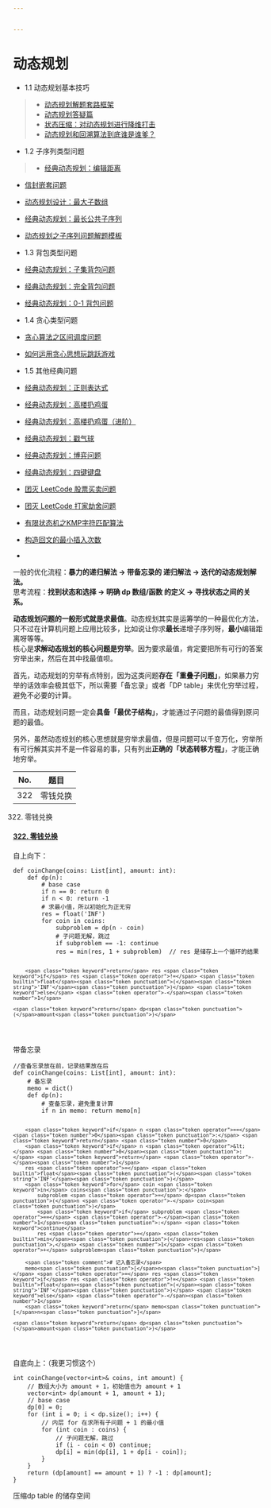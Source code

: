 ```yaml
---


---
```


<h1 id="动态规划">动态规划</h1>
<ul>
<li>1.1 动态规划基本技巧</li>
</ul>
<blockquote>
<ul>
<li><a href="http://mp.weixin.qq.com/s?__biz=MzAxODQxMDM0Mw==&amp;mid=2247484731&amp;idx=1&amp;sn=f1db6dee2c8e70c42240aead9fd224e6&amp;chksm=9bd7fb33aca07225bee0b23a911c30295e0b90f393af75eca377caa4598ffb203549e1768336&amp;scene=21#wechat_redirect">动态规划解题套路框架</a></li>
<li><a href="http://mp.weixin.qq.com/s?__biz=MzAxODQxMDM0Mw==&amp;mid=2247484832&amp;idx=1&amp;sn=44ad2505ac5c276bf36eea1c503b78c3&amp;chksm=9bd7fba8aca072be32f66e6c39d76ef4e91bdbf4ef993014d4fee82896687ad61da4f4fc4eda&amp;scene=21#wechat_redirect">动态规划答疑篇</a></li>
<li><a href="http://mp.weixin.qq.com/s?__biz=MzAxODQxMDM0Mw==&amp;mid=2247485824&amp;idx=1&amp;sn=09caa56172729cf8cf1b53089e8dee55&amp;chksm=9bd7f788aca07e9e4149f384ec5e279adadec75a2828a76066c56b4789209fb1cd54f9e63f9d&amp;scene=21#wechat_redirect">状态压缩：对动态规划进行降维打击</a></li>
<li><a href="http://mp.weixin.qq.com/s?__biz=MzAxODQxMDM0Mw==&amp;mid=2247485700&amp;idx=1&amp;sn=433fc5ec5e03a86064d458320332a688&amp;chksm=9bd7f70caca07e1aad658333ac05df501796862a418d8f856b12bb6ca73a924552901ec86d9b&amp;scene=21#wechat_redirect">动态规划和回溯算法到底谁是谁爹？</a></li>
</ul>
</blockquote>
<ul>
<li>1.2 子序列类型问题</li>
</ul>
<blockquote>
<ul>
<li><a href="http://mp.weixin.qq.com/s?__biz=MzAxODQxMDM0Mw==&amp;mid=2247484731&amp;idx=3&amp;sn=aa642cbf670feee73e20428775dff0b5&amp;chksm=9bd7fb33aca0722568ab71ead8d23e3a9422515800f0587ff7c6ef93ad45b91b9e9920d8728e&amp;scene=21#wechat_redirect">经典动态规划：编辑距离</a></li>
</ul>
</blockquote>
<ul>
<li>
<p><a href="http://mp.weixin.qq.com/s?__biz=MzAxODQxMDM0Mw==&amp;mid=2247484494&amp;idx=1&amp;sn=0e90d7fbf812fd1f4c408b5cc5fdf8c6&amp;chksm=9bd7fa46aca07350f626e2365d9f71545aa304725b7122b5a44bcfd90cf0506c9036201f3b38&amp;scene=21#wechat_redirect">信封嵌套问题</a></p>
</li>
<li>
<p><a href="http://mp.weixin.qq.com/s?__biz=MzAxODQxMDM0Mw==&amp;mid=2247485355&amp;idx=1&amp;sn=17a59704a657b4880dffb54c40ad730e&amp;chksm=9bd7f9a3aca070b53c3f74c9d0a1074ae1e615699fd3b977b8134d486106e62fb28cdf59cb52&amp;scene=21#wechat_redirect">动态规划设计：最大子数组</a></p>
</li>
<li>
<p><a href="http://mp.weixin.qq.com/s?__biz=MzAxODQxMDM0Mw==&amp;mid=2247484666&amp;idx=1&amp;sn=e3305be9513eaa16f7f1568c0892a468&amp;chksm=9bd7faf2aca073e4f08332a706b7c10af877fee3993aac4dae86d05783d3d0df31844287104e&amp;scene=21#wechat_redirect"></a><a href="http://mp.weixin.qq.com/s?__biz=MzAxODQxMDM0Mw==&amp;mid=2247487860&amp;idx=1&amp;sn=f5759ae4f22f966db8ed5a85821edd34&amp;chksm=9bd7ef7caca0666a628fe838dee6d5da44b05eadf01fd7e87fcef813430c8e6dc3eb3c23e15f&amp;scene=21#wechat_redirect">经典动态规划：最长公共子序列</a></p>
</li>
<li>
<p><a href="http://mp.weixin.qq.com/s?__biz=MzAxODQxMDM0Mw==&amp;mid=2247484666&amp;idx=1&amp;sn=e3305be9513eaa16f7f1568c0892a468&amp;chksm=9bd7faf2aca073e4f08332a706b7c10af877fee3993aac4dae86d05783d3d0df31844287104e&amp;scene=21#wechat_redirect">动态规划之子序列问题解题模板</a></p>
</li>
<li>
<p>1.3 背包类型问题</p>
</li>
<li>
<p><a href="http://mp.weixin.qq.com/s?__biz=MzAxODQxMDM0Mw==&amp;mid=2247485103&amp;idx=1&amp;sn=8a9752e18ed528e5c18d973dcd134260&amp;chksm=9bd7f8a7aca071b14c736a30ef7b23b80914c676414b01f8269808ef28da48eb13e90a432fff&amp;scene=21#wechat_redirect">经典动态规划：子集背包问题</a></p>
</li>
<li>
<p><a href="http://mp.weixin.qq.com/s?__biz=MzAxODQxMDM0Mw==&amp;mid=2247485124&amp;idx=1&amp;sn=52068c8000b90a7a972dbd04658d79b7&amp;chksm=9bd7f8ccaca071da66d3c9e567ab49b27c711db154c2f297f55fcd7c3c1156afa37b0ad60555&amp;scene=21#wechat_redirect">经典动态规划：完全背包问题</a></p>
</li>
<li>
<p><a href="http://mp.weixin.qq.com/s?__biz=MzAxODQxMDM0Mw==&amp;mid=2247485064&amp;idx=1&amp;sn=550705eb67f5e71487c8b218382919d6&amp;chksm=9bd7f880aca071962a5a17d0f85d979d6f0c5a5ce32c84b8fee88e36d451f9ccb3bb47b88f78&amp;scene=21#wechat_redirect">经典动态规划：0-1 背包问题</a></p>
</li>
<li>
<p>1.4 贪心类型问题</p>
</li>
<li>
<p><a href="http://mp.weixin.qq.com/s?__biz=MzAxODQxMDM0Mw==&amp;mid=2247484493&amp;idx=1&amp;sn=1615b8a875b770f25875dab54b7f0f6f&amp;chksm=9bd7fa45aca07353a347b7267aaab78b81502cf7eb60d0510ca9109d3b9c0a1d9dda10d99f50&amp;scene=21#wechat_redirect">贪心算法之区间调度问题</a></p>
</li>
<li>
<p><a href="http://mp.weixin.qq.com/s?__biz=MzAxODQxMDM0Mw==&amp;mid=2247485087&amp;idx=1&amp;sn=ddbed992e5ad8f1aa3b3d4afcb17889b&amp;chksm=9bd7f897aca071817d3ea77acf4a8bc8e277bd38a43ebe2ceba2b42c3184886e07775a628fc7&amp;scene=21#wechat_redirect">如何运用贪心思想玩跳跃游戏</a></p>
</li>
<li>
<p>1.5 其他经典问题</p>
</li>
<li>
<p><a href="http://mp.weixin.qq.com/s?__biz=MzAxODQxMDM0Mw==&amp;mid=2247484513&amp;idx=1&amp;sn=e5fc3cce76c1b916195e1793122c28b8&amp;chksm=9bd7fa69aca0737fe704ea5c6da28f47b9e3f0961df2eb40ef93a7d507ace8def1a18d013515&amp;scene=21#wechat_redirect">经典动态规划：正则表达式</a></p>
</li>
<li>
<p><a href="http://mp.weixin.qq.com/s?__biz=MzAxODQxMDM0Mw==&amp;mid=2247484675&amp;idx=1&amp;sn=4a4ac1c0f1279530b42fedacc6cca6e6&amp;chksm=9bd7fb0baca0721dda1eaa1d00b9a520672dc9d5c3be762eeca869be35d7ce232922ba8e928b&amp;scene=21#wechat_redirect">经典动态规划：高楼扔鸡蛋</a></p>
</li>
<li>
<p><a href="http://mp.weixin.qq.com/s?__biz=MzAxODQxMDM0Mw==&amp;mid=2247484690&amp;idx=1&amp;sn=eea075701a5d96dd5c6e3dc6a993cac5&amp;chksm=9bd7fb1aaca0720c58c9d9e02a8b9211a289bcea359633a95886d7808d2846898d489ce98078&amp;scene=21#wechat_redirect">经典动态规划：高楼扔鸡蛋（进阶）</a></p>
</li>
<li>
<p><a href="http://mp.weixin.qq.com/s?__biz=MzAxODQxMDM0Mw==&amp;mid=2247485172&amp;idx=1&amp;sn=b860476b205b04f960ea0de6f70d3553&amp;chksm=9bd7f8fcaca071eaeb934ae5573e550699f95e0491c89bafa1c298b852b1f6fc19796ab7ef84&amp;scene=21#wechat_redirect">经典动态规划：戳气球</a></p>
</li>
<li>
<p><a href="http://mp.weixin.qq.com/s?__biz=MzAxODQxMDM0Mw==&amp;mid=2247484731&amp;idx=4&amp;sn=83fdd556c0d7c638b7a0df72129c0268&amp;chksm=9bd7fb33aca07225f0528761352f1767de44debe2bf5210245f3d2d17b7ec23a70ef574505ef&amp;scene=21#wechat_redirect">经典动态规划：博弈问题</a></p>
</li>
<li>
<p><a href="http://mp.weixin.qq.com/s?__biz=MzAxODQxMDM0Mw==&amp;mid=2247484469&amp;idx=1&amp;sn=e8d321c8ad62483874a997e9dd72da8f&amp;chksm=9bd7fa3daca0732b316aa0afa58e70357e1cb7ab1fe0855d06bc4a852abb1b434c01c7dd19d6&amp;scene=21#wechat_redirect">经典动态规划：四键键盘</a></p>
</li>
<li>
<p><a href="http://mp.weixin.qq.com/s?__biz=MzAxODQxMDM0Mw==&amp;mid=2247484508&amp;idx=1&amp;sn=42cae6e7c5ccab1f156a83ea65b00b78&amp;chksm=9bd7fa54aca07342d12ae149dac3dfa76dc42bcdd55df2c71e78f92dedbbcbdb36dec56ac13b&amp;scene=21#wechat_redirect">团灭 LeetCode 股票买卖问题</a></p>
</li>
<li>
<p><a href="http://mp.weixin.qq.com/s?__biz=MzAxODQxMDM0Mw==&amp;mid=2247484800&amp;idx=1&amp;sn=1016975b9e8df0b8f6df996a5fded0af&amp;chksm=9bd7fb88aca0729eb2d450cca8111abd8f861236b04125ce556171cb520e298ddec4d90823b3&amp;scene=21#wechat_redirect">团灭 LeetCode 打家劫舍问题</a></p>
</li>
<li>
<p><a href="http://mp.weixin.qq.com/s?__biz=MzAxODQxMDM0Mw==&amp;mid=2247484731&amp;idx=2&amp;sn=d9d6b24c7f94d5e43e08666e82251984&amp;chksm=9bd7fb33aca0722548580dd27eb49880dc126ef87aeefedc33aa0f754f54691af6b09b41f45f&amp;scene=21#wechat_redirect">有限状态机之KMP字符匹配算法</a></p>
</li>
<li>
<p><a href="http://mp.weixin.qq.com/s?__biz=MzAxODQxMDM0Mw==&amp;mid=2247486872&amp;idx=1&amp;sn=45b0cf438d3fb140ad6d06e660a7fa4d&amp;chksm=9bd7f390aca07a86c37e440bb9d5fb936be0a1283c781cc2ad867f6e890b2e1ff26545a36158&amp;scene=21#wechat_redirect">构造回文的最小插入次数</a></p>
</li>
<li></li>
</ul>
<p>一般的优化流程：<strong>暴⼒的递归解法 -&gt; 带备忘录的 递归解法 -&gt; 迭代的动态规划解法。</strong><br>
思考流程：<strong>找到状态和选择 -&gt; 明确 dp 数组/函数 的定义 -&gt; 寻找状态之间的关系。</strong></p>
<p><strong>动态规划问题的一般形式就是求最值</strong>。动态规划其实是运筹学的一种最优化方法，只不过在计算机问题上应用比较多，比如说让你求<strong>最长</strong>递增子序列呀，<strong>最小</strong>编辑距离呀等等。<br>
核心是<strong>求解动态规划的核心问题是穷举</strong>。因为要求最值，肯定要把所有可行的答案穷举出来，然后在其中找最值呗。</p>
<p>首先，动态规划的穷举有点特别，因为这类问题<strong>存在「重叠子问题」</strong>，如果暴力穷举的话效率会极其低下，所以需要「备忘录」或者「DP table」来优化穷举过程，避免不必要的计算。</p>
<p>而且，动态规划问题一定会<strong>具备「最优子结构」</strong>，才能通过子问题的最值得到原问题的最值。</p>
<p>另外，虽然动态规划的核心思想就是穷举求最值，但是问题可以千变万化，穷举所有可行解其实并不是一件容易的事，只有列出<strong>正确的「状态转移方程」</strong>，才能正确地穷举。</p>

<table>
<thead>
<tr>
<th>No.</th>
<th>题目</th>
</tr>
</thead>
<tbody>
<tr>
<td>322</td>
<td>零钱兑换</td>
</tr>
</tbody>
</table><ol start="322">
<li>零钱兑换</li>
</ol>
<h4 id="零钱兑换"><a href="https://leetcode-cn.com/problems/coin-change/">322. 零钱兑换</a></h4>
<p>自上向下：</p>
<pre class=" language-python"><code class="prism  language-python"><span class="token keyword">def</span> <span class="token function">coinChange</span><span class="token punctuation">(</span>coins<span class="token punctuation">:</span> List<span class="token punctuation">[</span><span class="token builtin">int</span><span class="token punctuation">]</span><span class="token punctuation">,</span> amount<span class="token punctuation">:</span> <span class="token builtin">int</span><span class="token punctuation">)</span><span class="token punctuation">:</span>
    <span class="token keyword">def</span> <span class="token function">dp</span><span class="token punctuation">(</span>n<span class="token punctuation">)</span><span class="token punctuation">:</span>
        <span class="token comment"># base case</span>
        <span class="token keyword">if</span> n <span class="token operator">==</span> <span class="token number">0</span><span class="token punctuation">:</span> <span class="token keyword">return</span> <span class="token number">0</span>
        <span class="token keyword">if</span> n <span class="token operator">&lt;</span> <span class="token number">0</span><span class="token punctuation">:</span> <span class="token keyword">return</span> <span class="token operator">-</span><span class="token number">1</span>
        <span class="token comment"># 求最小值，所以初始化为正无穷</span>
        res <span class="token operator">=</span> <span class="token builtin">float</span><span class="token punctuation">(</span><span class="token string">'INF'</span><span class="token punctuation">)</span>
        <span class="token keyword">for</span> coin <span class="token keyword">in</span> coins<span class="token punctuation">:</span>
            subproblem <span class="token operator">=</span> dp<span class="token punctuation">(</span>n <span class="token operator">-</span> coin<span class="token punctuation">)</span>
            <span class="token comment"># 子问题无解，跳过</span>
            <span class="token keyword">if</span> subproblem <span class="token operator">==</span> <span class="token operator">-</span><span class="token number">1</span><span class="token punctuation">:</span> <span class="token keyword">continue</span>
            res <span class="token operator">=</span> <span class="token builtin">min</span><span class="token punctuation">(</span>res<span class="token punctuation">,</span> <span class="token number">1</span> <span class="token operator">+</span> subproblem<span class="token punctuation">)</span>  <span class="token operator">//</span> res 是储存上一个循环的结果

        <span class="token keyword">return</span> res <span class="token keyword">if</span> res <span class="token operator">!=</span> <span class="token builtin">float</span><span class="token punctuation">(</span><span class="token string">'INF'</span><span class="token punctuation">)</span> <span class="token keyword">else</span> <span class="token operator">-</span><span class="token number">1</span>

    <span class="token keyword">return</span> dp<span class="token punctuation">(</span>amount<span class="token punctuation">)</span>
</code></pre>
<p>带备忘录</p>
<pre class=" language-python"><code class="prism  language-python"><span class="token operator">//</span>查备忘录放在前，记录结果放在后
<span class="token keyword">def</span> <span class="token function">coinChange</span><span class="token punctuation">(</span>coins<span class="token punctuation">:</span> List<span class="token punctuation">[</span><span class="token builtin">int</span><span class="token punctuation">]</span><span class="token punctuation">,</span> amount<span class="token punctuation">:</span> <span class="token builtin">int</span><span class="token punctuation">)</span><span class="token punctuation">:</span>
    <span class="token comment"># 备忘录</span>
    memo <span class="token operator">=</span> <span class="token builtin">dict</span><span class="token punctuation">(</span><span class="token punctuation">)</span>
    <span class="token keyword">def</span> <span class="token function">dp</span><span class="token punctuation">(</span>n<span class="token punctuation">)</span><span class="token punctuation">:</span>
        <span class="token comment"># 查备忘录，避免重复计算</span>
        <span class="token keyword">if</span> n <span class="token keyword">in</span> memo<span class="token punctuation">:</span> <span class="token keyword">return</span> memo<span class="token punctuation">[</span>n<span class="token punctuation">]</span>

        <span class="token keyword">if</span> n <span class="token operator">==</span> <span class="token number">0</span><span class="token punctuation">:</span> <span class="token keyword">return</span> <span class="token number">0</span>
        <span class="token keyword">if</span> n <span class="token operator">&lt;</span> <span class="token number">0</span><span class="token punctuation">:</span> <span class="token keyword">return</span> <span class="token operator">-</span><span class="token number">1</span>
        res <span class="token operator">=</span> <span class="token builtin">float</span><span class="token punctuation">(</span><span class="token string">'INF'</span><span class="token punctuation">)</span>
        <span class="token keyword">for</span> coin <span class="token keyword">in</span> coins<span class="token punctuation">:</span>
            subproblem <span class="token operator">=</span> dp<span class="token punctuation">(</span>n <span class="token operator">-</span> coin<span class="token punctuation">)</span>
            <span class="token keyword">if</span> subproblem <span class="token operator">==</span> <span class="token operator">-</span><span class="token number">1</span><span class="token punctuation">:</span> <span class="token keyword">continue</span>
            res <span class="token operator">=</span> <span class="token builtin">min</span><span class="token punctuation">(</span>res<span class="token punctuation">,</span> <span class="token number">1</span> <span class="token operator">+</span> subproblem<span class="token punctuation">)</span>

        <span class="token comment"># 记入备忘录</span>
        memo<span class="token punctuation">[</span>n<span class="token punctuation">]</span> <span class="token operator">=</span> res <span class="token keyword">if</span> res <span class="token operator">!=</span> <span class="token builtin">float</span><span class="token punctuation">(</span><span class="token string">'INF'</span><span class="token punctuation">)</span> <span class="token keyword">else</span> <span class="token operator">-</span><span class="token number">1</span>
        <span class="token keyword">return</span> memo<span class="token punctuation">[</span>n<span class="token punctuation">]</span>

    <span class="token keyword">return</span> dp<span class="token punctuation">(</span>amount<span class="token punctuation">)</span>
</code></pre>
<p>自底向上：（我更习惯这个）</p>
<pre class=" language-python"><code class="prism  language-python"><span class="token builtin">int</span> coinChange<span class="token punctuation">(</span>vector<span class="token operator">&lt;</span><span class="token builtin">int</span><span class="token operator">&gt;</span><span class="token operator">&amp;</span> coins<span class="token punctuation">,</span> <span class="token builtin">int</span> amount<span class="token punctuation">)</span> <span class="token punctuation">{</span>
    <span class="token operator">//</span> 数组大小为 amount <span class="token operator">+</span> <span class="token number">1</span>，初始值也为 amount <span class="token operator">+</span> <span class="token number">1</span>
    vector<span class="token operator">&lt;</span><span class="token builtin">int</span><span class="token operator">&gt;</span> dp<span class="token punctuation">(</span>amount <span class="token operator">+</span> <span class="token number">1</span><span class="token punctuation">,</span> amount <span class="token operator">+</span> <span class="token number">1</span><span class="token punctuation">)</span><span class="token punctuation">;</span>
    <span class="token operator">//</span> base case
    dp<span class="token punctuation">[</span><span class="token number">0</span><span class="token punctuation">]</span> <span class="token operator">=</span> <span class="token number">0</span><span class="token punctuation">;</span>
    <span class="token keyword">for</span> <span class="token punctuation">(</span><span class="token builtin">int</span> i <span class="token operator">=</span> <span class="token number">0</span><span class="token punctuation">;</span> i <span class="token operator">&lt;</span> dp<span class="token punctuation">.</span>size<span class="token punctuation">(</span><span class="token punctuation">)</span><span class="token punctuation">;</span> i<span class="token operator">+</span><span class="token operator">+</span><span class="token punctuation">)</span> <span class="token punctuation">{</span>
        <span class="token operator">//</span> 内层 <span class="token keyword">for</span> 在求所有子问题 <span class="token operator">+</span> <span class="token number">1</span> 的最小值
        <span class="token keyword">for</span> <span class="token punctuation">(</span><span class="token builtin">int</span> coin <span class="token punctuation">:</span> coins<span class="token punctuation">)</span> <span class="token punctuation">{</span>
            <span class="token operator">//</span> 子问题无解，跳过
            <span class="token keyword">if</span> <span class="token punctuation">(</span>i <span class="token operator">-</span> coin <span class="token operator">&lt;</span> <span class="token number">0</span><span class="token punctuation">)</span> <span class="token keyword">continue</span><span class="token punctuation">;</span>
            dp<span class="token punctuation">[</span>i<span class="token punctuation">]</span> <span class="token operator">=</span> <span class="token builtin">min</span><span class="token punctuation">(</span>dp<span class="token punctuation">[</span>i<span class="token punctuation">]</span><span class="token punctuation">,</span> <span class="token number">1</span> <span class="token operator">+</span> dp<span class="token punctuation">[</span>i <span class="token operator">-</span> coin<span class="token punctuation">]</span><span class="token punctuation">)</span><span class="token punctuation">;</span>
        <span class="token punctuation">}</span>
    <span class="token punctuation">}</span>
    <span class="token keyword">return</span> <span class="token punctuation">(</span>dp<span class="token punctuation">[</span>amount<span class="token punctuation">]</span> <span class="token operator">==</span> amount <span class="token operator">+</span> <span class="token number">1</span><span class="token punctuation">)</span> ? <span class="token operator">-</span><span class="token number">1</span> <span class="token punctuation">:</span> dp<span class="token punctuation">[</span>amount<span class="token punctuation">]</span><span class="token punctuation">;</span>
<span class="token punctuation">}</span>
</code></pre>
<p>压缩dp table 的储存空间</p>

